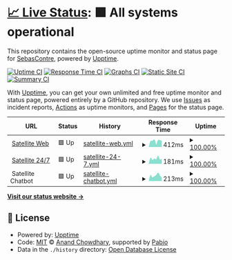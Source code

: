 # [📈 Live Status](https://status.satellite.moe): <!--live status--> **🟩 All systems operational**

This repository contains the open-source uptime monitor and status page for [SebasContre](https://status.satellite.moe), powered by [Upptime](https://github.com/upptime/upptime).

[![Uptime CI](https://github.com/sebascontre/satellite-upptime/workflows/Uptime%20CI/badge.svg)](https://github.com/sebascontre/satellite-upptime/actions?query=workflow%3A%22Uptime+CI%22)
[![Response Time CI](https://github.com/sebascontre/satellite-upptime/workflows/Response%20Time%20CI/badge.svg)](https://github.com/sebascontre/satellite-upptime/actions?query=workflow%3A%22Response+Time+CI%22)
[![Graphs CI](https://github.com/sebascontre/satellite-upptime/workflows/Graphs%20CI/badge.svg)](https://github.com/sebascontre/satellite-upptime/actions?query=workflow%3A%22Graphs+CI%22)
[![Static Site CI](https://github.com/sebascontre/satellite-upptime/workflows/Static%20Site%20CI/badge.svg)](https://github.com/sebascontre/satellite-upptime/actions?query=workflow%3A%22Static+Site+CI%22)
[![Summary CI](https://github.com/sebascontre/satellite-upptime/workflows/Summary%20CI/badge.svg)](https://github.com/sebascontre/satellite-upptime/actions?query=workflow%3A%22Summary+CI%22)

With [Upptime](https://upptime.js.org), you can get your own unlimited and free uptime monitor and status page, powered entirely by a GitHub repository. We use [Issues](https://github.com/sebascontre/satellite-upptime/issues) as incident reports, [Actions](https://github.com/sebascontre/satellite-upptime/actions) as uptime monitors, and [Pages](https://status.satellite.moe) for the status page.

<!--start: status pages-->
<!-- This summary is generated by Upptime (https://github.com/upptime/upptime) -->
<!-- Do not edit this manually, your changes will be overwritten -->
<!-- prettier-ignore -->
| URL | Status | History | Response Time | Uptime |
| --- | ------ | ------- | ------------- | ------ |
| <img alt="" src="https://satellite.moe/favicon.ico" height="13"> [Satellite Web](https://satellite.moe) | 🟩 Up | [satellite-web.yml](https://github.com/sebascontre/satellite-upptime/commits/HEAD/history/satellite-web.yml) | <details><summary><img alt="Response time graph" src="./graphs/satellite-web/response-time-week.png" height="20"> 412ms</summary><br><a href="https://status.satellite.moe/history/satellite-web"><img alt="Response time 357" src="https://img.shields.io/endpoint?url=https%3A%2F%2Fraw.githubusercontent.com%2Fsebascontre%2Fsatellite-upptime%2FHEAD%2Fapi%2Fsatellite-web%2Fresponse-time.json"></a><br><a href="https://status.satellite.moe/history/satellite-web"><img alt="24-hour response time 417" src="https://img.shields.io/endpoint?url=https%3A%2F%2Fraw.githubusercontent.com%2Fsebascontre%2Fsatellite-upptime%2FHEAD%2Fapi%2Fsatellite-web%2Fresponse-time-day.json"></a><br><a href="https://status.satellite.moe/history/satellite-web"><img alt="7-day response time 412" src="https://img.shields.io/endpoint?url=https%3A%2F%2Fraw.githubusercontent.com%2Fsebascontre%2Fsatellite-upptime%2FHEAD%2Fapi%2Fsatellite-web%2Fresponse-time-week.json"></a><br><a href="https://status.satellite.moe/history/satellite-web"><img alt="30-day response time 411" src="https://img.shields.io/endpoint?url=https%3A%2F%2Fraw.githubusercontent.com%2Fsebascontre%2Fsatellite-upptime%2FHEAD%2Fapi%2Fsatellite-web%2Fresponse-time-month.json"></a><br><a href="https://status.satellite.moe/history/satellite-web"><img alt="1-year response time 357" src="https://img.shields.io/endpoint?url=https%3A%2F%2Fraw.githubusercontent.com%2Fsebascontre%2Fsatellite-upptime%2FHEAD%2Fapi%2Fsatellite-web%2Fresponse-time-year.json"></a></details> | <details><summary><a href="https://status.satellite.moe/history/satellite-web">100.00%</a></summary><a href="https://status.satellite.moe/history/satellite-web"><img alt="All-time uptime 100.00%" src="https://img.shields.io/endpoint?url=https%3A%2F%2Fraw.githubusercontent.com%2Fsebascontre%2Fsatellite-upptime%2FHEAD%2Fapi%2Fsatellite-web%2Fuptime.json"></a><br><a href="https://status.satellite.moe/history/satellite-web"><img alt="24-hour uptime 100.00%" src="https://img.shields.io/endpoint?url=https%3A%2F%2Fraw.githubusercontent.com%2Fsebascontre%2Fsatellite-upptime%2FHEAD%2Fapi%2Fsatellite-web%2Fuptime-day.json"></a><br><a href="https://status.satellite.moe/history/satellite-web"><img alt="7-day uptime 100.00%" src="https://img.shields.io/endpoint?url=https%3A%2F%2Fraw.githubusercontent.com%2Fsebascontre%2Fsatellite-upptime%2FHEAD%2Fapi%2Fsatellite-web%2Fuptime-week.json"></a><br><a href="https://status.satellite.moe/history/satellite-web"><img alt="30-day uptime 100.00%" src="https://img.shields.io/endpoint?url=https%3A%2F%2Fraw.githubusercontent.com%2Fsebascontre%2Fsatellite-upptime%2FHEAD%2Fapi%2Fsatellite-web%2Fuptime-month.json"></a><br><a href="https://status.satellite.moe/history/satellite-web"><img alt="1-year uptime 100.00%" src="https://img.shields.io/endpoint?url=https%3A%2F%2Fraw.githubusercontent.com%2Fsebascontre%2Fsatellite-upptime%2FHEAD%2Fapi%2Fsatellite-web%2Fuptime-year.json"></a></details>
| <img alt="" src="https://icons.duckduckgo.com/ip3/twitch.tv.ico" height="13"> [Satellite 24/7](https://twitch.tv/satellitemoe) | 🟩 Up | [satellite-24-7.yml](https://github.com/sebascontre/satellite-upptime/commits/HEAD/history/satellite-24-7.yml) | <details><summary><img alt="Response time graph" src="./graphs/satellite-24-7/response-time-week.png" height="20"> 181ms</summary><br><a href="https://status.satellite.moe/history/satellite-24-7"><img alt="Response time 193" src="https://img.shields.io/endpoint?url=https%3A%2F%2Fraw.githubusercontent.com%2Fsebascontre%2Fsatellite-upptime%2FHEAD%2Fapi%2Fsatellite-24-7%2Fresponse-time.json"></a><br><a href="https://status.satellite.moe/history/satellite-24-7"><img alt="24-hour response time 174" src="https://img.shields.io/endpoint?url=https%3A%2F%2Fraw.githubusercontent.com%2Fsebascontre%2Fsatellite-upptime%2FHEAD%2Fapi%2Fsatellite-24-7%2Fresponse-time-day.json"></a><br><a href="https://status.satellite.moe/history/satellite-24-7"><img alt="7-day response time 181" src="https://img.shields.io/endpoint?url=https%3A%2F%2Fraw.githubusercontent.com%2Fsebascontre%2Fsatellite-upptime%2FHEAD%2Fapi%2Fsatellite-24-7%2Fresponse-time-week.json"></a><br><a href="https://status.satellite.moe/history/satellite-24-7"><img alt="30-day response time 210" src="https://img.shields.io/endpoint?url=https%3A%2F%2Fraw.githubusercontent.com%2Fsebascontre%2Fsatellite-upptime%2FHEAD%2Fapi%2Fsatellite-24-7%2Fresponse-time-month.json"></a><br><a href="https://status.satellite.moe/history/satellite-24-7"><img alt="1-year response time 193" src="https://img.shields.io/endpoint?url=https%3A%2F%2Fraw.githubusercontent.com%2Fsebascontre%2Fsatellite-upptime%2FHEAD%2Fapi%2Fsatellite-24-7%2Fresponse-time-year.json"></a></details> | <details><summary><a href="https://status.satellite.moe/history/satellite-24-7">100.00%</a></summary><a href="https://status.satellite.moe/history/satellite-24-7"><img alt="All-time uptime 100.00%" src="https://img.shields.io/endpoint?url=https%3A%2F%2Fraw.githubusercontent.com%2Fsebascontre%2Fsatellite-upptime%2FHEAD%2Fapi%2Fsatellite-24-7%2Fuptime.json"></a><br><a href="https://status.satellite.moe/history/satellite-24-7"><img alt="24-hour uptime 100.00%" src="https://img.shields.io/endpoint?url=https%3A%2F%2Fraw.githubusercontent.com%2Fsebascontre%2Fsatellite-upptime%2FHEAD%2Fapi%2Fsatellite-24-7%2Fuptime-day.json"></a><br><a href="https://status.satellite.moe/history/satellite-24-7"><img alt="7-day uptime 100.00%" src="https://img.shields.io/endpoint?url=https%3A%2F%2Fraw.githubusercontent.com%2Fsebascontre%2Fsatellite-upptime%2FHEAD%2Fapi%2Fsatellite-24-7%2Fuptime-week.json"></a><br><a href="https://status.satellite.moe/history/satellite-24-7"><img alt="30-day uptime 100.00%" src="https://img.shields.io/endpoint?url=https%3A%2F%2Fraw.githubusercontent.com%2Fsebascontre%2Fsatellite-upptime%2FHEAD%2Fapi%2Fsatellite-24-7%2Fuptime-month.json"></a><br><a href="https://status.satellite.moe/history/satellite-24-7"><img alt="1-year uptime 100.00%" src="https://img.shields.io/endpoint?url=https%3A%2F%2Fraw.githubusercontent.com%2Fsebascontre%2Fsatellite-upptime%2FHEAD%2Fapi%2Fsatellite-24-7%2Fuptime-year.json"></a></details>
| <img alt="" src="https://cloud.google.com/favicon.ico" height="13"> Satellite Chatbot | 🟩 Up | [satellite-chatbot.yml](https://github.com/sebascontre/satellite-upptime/commits/HEAD/history/satellite-chatbot.yml) | <details><summary><img alt="Response time graph" src="./graphs/satellite-chatbot/response-time-week.png" height="20"> 213ms</summary><br><a href="https://status.satellite.moe/history/satellite-chatbot"><img alt="Response time 230" src="https://img.shields.io/endpoint?url=https%3A%2F%2Fraw.githubusercontent.com%2Fsebascontre%2Fsatellite-upptime%2FHEAD%2Fapi%2Fsatellite-chatbot%2Fresponse-time.json"></a><br><a href="https://status.satellite.moe/history/satellite-chatbot"><img alt="24-hour response time 132" src="https://img.shields.io/endpoint?url=https%3A%2F%2Fraw.githubusercontent.com%2Fsebascontre%2Fsatellite-upptime%2FHEAD%2Fapi%2Fsatellite-chatbot%2Fresponse-time-day.json"></a><br><a href="https://status.satellite.moe/history/satellite-chatbot"><img alt="7-day response time 213" src="https://img.shields.io/endpoint?url=https%3A%2F%2Fraw.githubusercontent.com%2Fsebascontre%2Fsatellite-upptime%2FHEAD%2Fapi%2Fsatellite-chatbot%2Fresponse-time-week.json"></a><br><a href="https://status.satellite.moe/history/satellite-chatbot"><img alt="30-day response time 232" src="https://img.shields.io/endpoint?url=https%3A%2F%2Fraw.githubusercontent.com%2Fsebascontre%2Fsatellite-upptime%2FHEAD%2Fapi%2Fsatellite-chatbot%2Fresponse-time-month.json"></a><br><a href="https://status.satellite.moe/history/satellite-chatbot"><img alt="1-year response time 230" src="https://img.shields.io/endpoint?url=https%3A%2F%2Fraw.githubusercontent.com%2Fsebascontre%2Fsatellite-upptime%2FHEAD%2Fapi%2Fsatellite-chatbot%2Fresponse-time-year.json"></a></details> | <details><summary><a href="https://status.satellite.moe/history/satellite-chatbot">100.00%</a></summary><a href="https://status.satellite.moe/history/satellite-chatbot"><img alt="All-time uptime 100.00%" src="https://img.shields.io/endpoint?url=https%3A%2F%2Fraw.githubusercontent.com%2Fsebascontre%2Fsatellite-upptime%2FHEAD%2Fapi%2Fsatellite-chatbot%2Fuptime.json"></a><br><a href="https://status.satellite.moe/history/satellite-chatbot"><img alt="24-hour uptime 100.00%" src="https://img.shields.io/endpoint?url=https%3A%2F%2Fraw.githubusercontent.com%2Fsebascontre%2Fsatellite-upptime%2FHEAD%2Fapi%2Fsatellite-chatbot%2Fuptime-day.json"></a><br><a href="https://status.satellite.moe/history/satellite-chatbot"><img alt="7-day uptime 100.00%" src="https://img.shields.io/endpoint?url=https%3A%2F%2Fraw.githubusercontent.com%2Fsebascontre%2Fsatellite-upptime%2FHEAD%2Fapi%2Fsatellite-chatbot%2Fuptime-week.json"></a><br><a href="https://status.satellite.moe/history/satellite-chatbot"><img alt="30-day uptime 100.00%" src="https://img.shields.io/endpoint?url=https%3A%2F%2Fraw.githubusercontent.com%2Fsebascontre%2Fsatellite-upptime%2FHEAD%2Fapi%2Fsatellite-chatbot%2Fuptime-month.json"></a><br><a href="https://status.satellite.moe/history/satellite-chatbot"><img alt="1-year uptime 100.00%" src="https://img.shields.io/endpoint?url=https%3A%2F%2Fraw.githubusercontent.com%2Fsebascontre%2Fsatellite-upptime%2FHEAD%2Fapi%2Fsatellite-chatbot%2Fuptime-year.json"></a></details>

<!--end: status pages-->

[**Visit our status website →**](https://status.satellite.moe)

## 📄 License

- Powered by: [Upptime](https://github.com/upptime/upptime)
- Code: [MIT](./LICENSE) © [Anand Chowdhary](https://anandchowdhary.com), supported by [Pabio](https://pabio.com)
- Data in the `./history` directory: [Open Database License](https://opendatacommons.org/licenses/odbl/1-0/)
